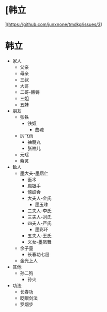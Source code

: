# [韩立](https://github.com/junxnone/tmdkg/issues/3)
# 韩立
- 家人
  - 父亲
  - 母亲
  - 三叔
  - 大哥
  - 二哥-韩铸
  - 三姐
  - 五妹
- 朋友
  - 张铁
    - 铁奴
      - 曲魂
  - 厉飞雨
    - 抽髓丸
    - 张袖儿
  - 元瑶
  - 紫灵
- 敌人
  - 墨大夫-墨居仁
    - 医术
    - 魔银手
    - 惊蛟会
    - 大夫人-金氏
      - 墨玉珠
    - 二夫人-李氏
    - 三夫人-刘氏
    - 四夫人-严氏
      - 墨彩环
    - 五夫人-王氏
    - 义女-墨凤舞
  - 余子童
    - 长春功七层
  - 金光上人
- 其他
  - 孙二狗
    - 孙火
- 功法
  - 长春功
  - 眨眼剑法
  - 罗烟步
